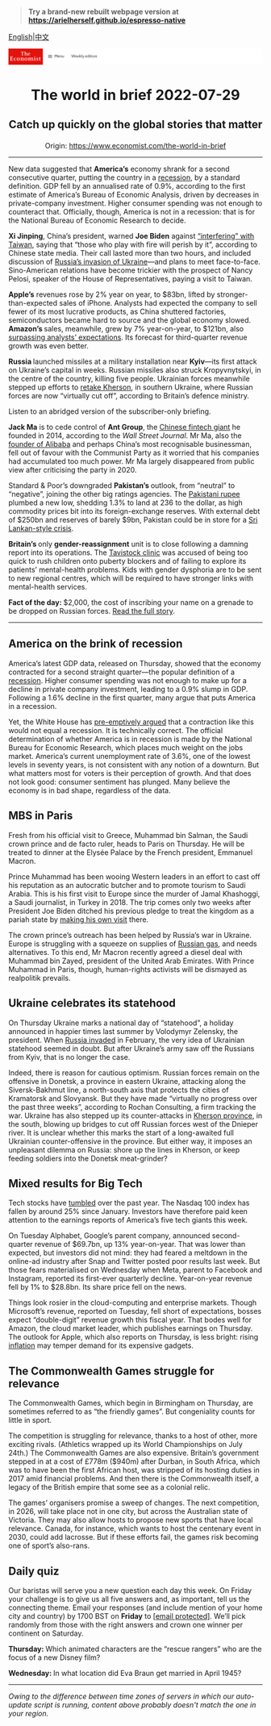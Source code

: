 > **Try a brand-new rebuilt webpage version at https://arielherself.github.io/espresso-native**

[English](https://github.com/arielherself/espresso/blob/main/README.md)|[中文](https://github-com.translate.goog/arielherself/espresso/blob/main/README.md?_x_tr_sl=en&_x_tr_tl=zh-CN&_x_tr_hl=zh-CN&_x_tr_pto=wapp)



![The Economist](menubar.png)

# <p align="center">The world in brief 2022-07-29</p>

## <p align="center">Catch up quickly on the global stories that matter</p>

<p align="center">Origin: <a href="https://www.economist.com/the-world-in-brief">https://www.economist.com/the-world-in-brief</a><hr>

New data suggested that <strong>America’s</strong> economy shrank for a second consecutive quarter, putting the country in a [recession](https://www.economist.com/united-states/2022/07/14/even-if-gdp-shrinks-america-may-officially-avoid-a-downturn-for-now), by a standard definition. GDP fell by an annualised rate of 0.9%, according to the first estimate of America’s Bureau of Economic Analysis, driven by decreases in private-company investment. Higher consumer spending was not enough to counteract that. Officially, though, America is not in a recession: that is for the National Bureau of Economic Research to decide.

<strong>Xi Jinping</strong>, China’s president, warned <strong>Joe Biden</strong> against [“interfering” with Taiwan](https://www.economist.com/china/2022/07/21/talk-of-nancy-pelosi-visiting-taiwan-angers-china), saying that “those who play with fire will perish by it”, according to Chinese state media. Their call lasted more than two hours, and included discussion of [Russia’s invasion of Ukraine](https://www.economist.com/briefing/what-taiwan-can-learn-from-russias-invasion-of-ukraine/21808850)—and plans to meet face-to-face. Sino-American relations have become trickier with the prospect of Nancy Pelosi, speaker of the House of Representatives, paying a visit to Taiwan.

<strong>Apple’s</strong> revenues rose by 2% year on year, to $83bn, lifted by stronger-than-expected sales of iPhone. Analysts had expected the company to sell fewer of its most lucrative products, as China shuttered factories, semiconductors became hard to source and the global economy slowed. <strong>Amazon’s </strong>sales, meanwhile, grew by 7% year-on-year, to $121bn, also [surpassing analysts’ expectations](https://www.economist.com/leaders/2022/07/27/the-era-of-big-tech-exceptionalism-may-be-over). Its forecast for third-quarter revenue growth was even better.

<strong>Russia </strong>launched missiles at a military installation near <strong>Kyiv</strong>—its first attack on Ukraine’s capital in weeks. Russian missiles also struck Kropyvnytskyi, in the centre of the country, killing five people. Ukrainian forces meanwhile stepped up efforts to [retake Kherson](https://www.economist.com/europe/2022/07/28/ukraine-is-gathering-strength-for-an-assault-on-kherson), in southern Ukraine, where Russian forces are now “virtually cut off”, according to Britain’s defence ministry.

Listen to an abridged version of the subscriber-only briefing.

<strong>Jack Ma</strong> is to cede control of <strong>Ant Group</strong>, the [Chinese fintech giant](https://www.economist.com/finance-and-economics/2021/01/02/is-china-right-to-tame-ant) he founded in 2014, according to the <em>Wall Street Journal</em>. Mr Ma, also the [founder of Alibaba](https://www.economist.com/business/2021/01/02/chinese-trustbusters-pursuit-of-alibaba-is-only-the-start) and perhaps China’s most recognisable businessman, fell out of favour with the Communist Party as it worried that his companies had accumulated too much power. Mr Ma largely disappeared from public view after criticising the party in 2020.

Standard &amp; Poor’s downgraded <strong>Pakistan’s </strong>outlook, from “neutral” to “negative”, joining the other big ratings agencies. The [Pakistani rupee](https://www.economist.com/asia/2022/07/28/pakistan-may-be-able-to-avoid-a-full-blown-economic-crisis) plumbed a new low, shedding 1.3% to land at 236 to the dollar, as high commodity prices bit into its foreign-exchange reserves. With external debt of $250bn and reserves of barely $9bn, Pakistan could be in store for a [Sri Lankan-style crisis](https://www.economist.com/the-economist-explains/2022/07/19/why-is-sri-lanka-in-turmoil).

<strong>Britain’s </strong>only <strong>gender-reassignment</strong> unit is to close following a damning report into its operations. The [Tavistock clinic](https://www.economist.com/britain/2020/12/01/the-judgment-in-keira-bells-case-upsets-trans-groups) was accused of being too quick to rush children onto puberty blockers and of failing to explore its patients’ mental-health problems. Kids with gender dysphoria are to be sent to new regional centres, which will be required to have stronger links with mental-health services.

<strong>Fact of the day: </strong>$2,000, the cost of inscribing your name on a grenade to be dropped on Russian forces. [Read the full story](https://www.economist.com/the-economist-explains/2022/07/27/how-crowdfunding-is-shaping-the-war-in-ukraine).

----------

## America on the brink of recession

America’s latest GDP data, released on Thursday, showed that the economy contracted for a second straight quarter—the popular definition of a [recession](https://www.economist.com/finance-and-economics/2022/07/24/why-it-is-too-early-to-say-the-world-economy-is-in-recession). Higher consumer spending was not enough to make up for a decline in private company investment, leading to a 0.9% slump in GDP. Following a 1.6% decline in the first quarter, many argue that puts America in a recession.

Yet, the White House has [pre-emptively argued](https://www.economist.com/united-states/2022/07/14/even-if-gdp-shrinks-america-may-officially-avoid-a-downturn-for-now) that a contraction like this would not equal a recession. It is technically correct. The official determination of whether America is in recession is made by the National Bureau for Economic Research, which places much weight on the jobs market. America’s current unemployment rate of 3.6%, one of the lowest levels in seventy years, is not consistent with any notion of a downturn. But what matters most for voters is their perception of growth. And that does not look good: consumer sentiment has plunged. Many believe the economy is in bad shape, regardless of the data.

## MBS in Paris

Fresh from his official visit to Greece, Muhammad bin Salman, the Saudi crown prince and de facto ruler, heads to Paris on Thursday. He will be treated to dinner at the Elysée Palace by the French president, Emmanuel Macron.

Prince Muhammad has been wooing Western leaders in an effort to cast off his reputation as an autocratic butcher and to promote tourism to Saudi Arabia. This is his first visit to Europe since the murder of Jamal Khashoggi, a Saudi journalist, in Turkey in 2018. The trip comes only two weeks after President Joe Biden ditched his previous pledge to treat the kingdom as a pariah state by [making his own visit](https://www.economist.com/middle-east-and-africa/2022/07/12/what-does-the-middle-east-offer-america) there. 

The crown prince’s outreach has been helped by Russia’s war in Ukraine. Europe is struggling with a squeeze on supplies of [Russian gas](https://www.economist.com/europe/2022/07/11/europe-is-preparing-for-russian-gas-to-be-cut-off-this-winter), and needs alternatives. To this end, Mr Macron recently agreed a diesel deal with Muhammad bin Zayed, president of the United Arab Emirates. With Prince Muhammad in Paris, though, human-rights activists will be dismayed as realpolitik prevails.

## Ukraine celebrates its statehood

On Thursday Ukraine marks a national day of “statehood”, a holiday announced in happier times last summer by Volodymyr Zelensky, the president. When [Russia invaded](https://www.economist.com/ukraine-crisis) in February, the very idea of Ukrainian statehood seemed in doubt. But after Ukraine’s army saw off the Russians from Kyiv, that is no longer the case.

Indeed, there is reason for cautious optimism. Russian forces remain on the offensive in Donetsk, a province in eastern Ukraine, attacking along the Siversk-Bakhmut line, a north-south axis that protects the cities of Kramatorsk and Slovyansk. But they have made “virtually no progress over the past three weeks”, according to Rochan Consulting, a firm tracking the war. Ukraine has also stepped up its counter-attacks in [Kherson province](https://www.economist.com/europe/2022/07/03/ukraine-prepares-a-counter-offensive-to-retake-kherson-province), in the south, blowing up bridges to cut off Russian forces west of the Dnieper river. It is unclear whether this marks the start of a long-awaited full Ukrainian counter-offensive in the province. But either way, it imposes an unpleasant dilemma on Russia: shore up the lines in Kherson, or keep feeding soldiers into the Donetsk meat-grinder?

## Mixed results for Big Tech

Tech stocks have [tumbled](https://www.economist.com/business/2022/05/14/tech-bubbles-are-bursting-all-over-the-place) over the past year. The Nasdaq 100 index has fallen by around 25% since January. Investors have therefore paid keen attention to the earnings reports of America’s five tech giants this week.

On Tuesday Alphabet, Google’s parent company, announced second-quarter revenue of $69.7bn, up 13% year-on-year. That was lower than expected, but investors did not mind: they had feared a meltdown in the online-ad industry after Snap and Twitter posted poor results last week. But those fears materialised on Wednesday when Meta, parent to Facebook and Instagram, reported its first-ever quarterly decline. Year-on-year revenue fell by 1% to $28.8bn. Its share price fell on the news.

Things look rosier in the cloud-computing and enterprise markets. Though Microsoft’s revenue, reported on Tuesday, fell short of expectations, bosses expect “double-digit” revenue growth this fiscal year. That bodes well for Amazon, the cloud market leader, which publishes earnings on Thursday. The outlook for Apple, which also reports on Thursday, is less bright: rising [inflation](https://www.economist.com/finance-and-economics/2022/06/19/peoples-inflation-expectations-are-rising-and-will-be-hard-to-bring-down) may temper demand for its expensive gadgets.

## The Commonwealth Games struggle for relevance

The Commonwealth Games, which begin in Birmingham on Thursday, are sometimes referred to as “the friendly games”. But congeniality counts for little in sport.

The competition is struggling for relevance, thanks to a host of other, more exciting rivals. (Athletics wrapped up its World Championships on July 24th.) The Commonwealth Games are also expensive. Britain’s government stepped in at a cost of £778m ($940m) after Durban, in South Africa, which was to have been the first African host, was stripped of its hosting duties in 2017 amid financial problems. And then there is the Commonwealth itself, a legacy of the British empire that some see as a colonial relic.

The games’ organisers promise a sweep of changes. The next competition, in 2026, will take place not in one city, but across the Australian state of Victoria. They may also allow hosts to propose new sports that have local relevance. Canada, for instance, which wants to host the centenary event in 2030, could add lacrosse. But if these efforts fail, the games risk becoming one of sport’s also-rans. 

## Daily quiz

Our baristas will serve you a new question each day this week. On Friday your challenge is to give us all five answers and, as important, tell us the connecting theme. Email your responses (and include mention of your home city and country) by 1700 BST on <strong>Friday</strong> to [<span class="__cf_email__" data-cfemail="5302263a29162023213620203c1336303c3d3c3e3a20277d303c3e">[email&#160;protected]</span>](https://mail.google.com/mail/?view=cm&amp;fs=1&amp;tf=1&amp;to=QuizEspresso@economist.com). We’ll pick randomly from those with the right answers and crown one winner per continent on Saturday.

<strong>Thursday: </strong>Which animated characters are the “rescue rangers” who are the focus of a new Disney film?

<strong>Wednesday: </strong>In what location did Eva Braun get married in April 1945?

----------

*Owing to the difference between time zones of servers in which our auto-update script is running, content above probably doesn't match the one in your region.*
